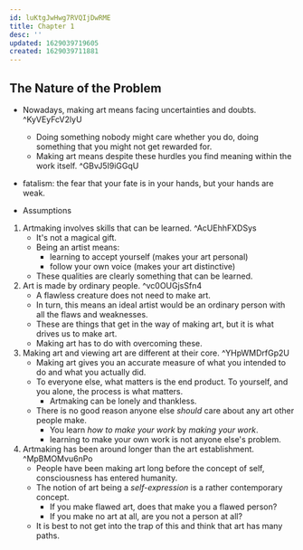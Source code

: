 ```yaml
---
id: luKtgJwHwg7RVQIjDwRME
title: Chapter 1
desc: ''
updated: 1629039719605
created: 1629039711881
---
```


## The Nature of the Problem

- Nowadays, making art means facing uncertainties and doubts. ^KyVEyFcV2lyU
  - Doing something nobody might care whether you do, doing something that you might not get rewarded for.
  - Making art means despite these hurdles you find meaning within the work itself. ^GBvJ5I9iGGqU

- fatalism: the fear that your fate is in your hands, but your hands are weak.

- Assumptions
1. Artmaking involves skills that can be learned. ^AcUEhhFXDSys
    - It's not a magical gift.
    - Being an artist means:
      - learning to accept yourself (makes your art personal)
      - follow your own voice (makes your art distinctive)
    - These qualities are clearly something that can be learned.
2. Art is made by ordinary people. ^vc0OUGjsSfn4
    - A flawless creature does not need to make art.
    - In turn, this means an ideal artist would be an ordinary person with all the flaws and weaknesses.
    - These are things that get in the way of making art, but it is what drives us to make art.
    - Making art has to do with overcoming these.
3. Making art and viewing art are different at their core. ^YHpWMDrfGp2U
    - Making art gives you an accurate measure of what you intended to do and what you actually did.
    - To everyone else, what matters is the end product. To yourself, and you alone, the process is what matters.
      - Artmaking can be lonely and thankless.
    - There is no good reason anyone else _should_ care about any art other people make.
      - You learn _how to make your work_ by _making your work_.
      - learning to make your own work is not anyone else's problem.
4. Artmaking has been around longer than the art establishment. ^MpBMOMvu6nPo
    - People have been making art long before the concept of self, consciousness has entered humanity.
    - The notion of art being a _self-expression_ is a rather contemporary concept.
      - If you make flawed art, does that make you a flawed person?
      - If you make no art at all, are you not a person at all?
    - It is best to not get into the trap of this and think that art has many paths.
